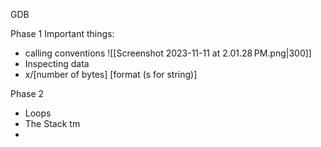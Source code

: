 GDB

Phase 1 Important things:
- calling conventions
![[Screenshot 2023-11-11 at 2.01.28 PM.png|300]]
- Inspecting data
- x/\[number of bytes] \[format (s for string)]

Phase 2
- Loops
- The Stack tm
- 